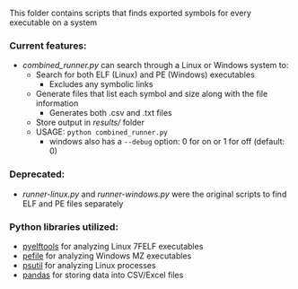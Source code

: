 This folder contains scripts that finds exported symbols for every executable on a system

### Current features:
- *combined_runner.py* can search through a Linux or Windows system to: 
  - Search for both ELF (Linux) and PE (Windows) executables
    - Excludes any symbolic links
  - Generate files that list each symbol and size along with the file information
    - Generates both .csv and .txt files
  - Store output in *results/* folder
  - USAGE: `python combined_runner.py`
    - windows also has a `--debug` option: 0 for on or 1 for off (default: 0)

### Deprecated:
- *runner-linux.py* and *runner-windows.py* were the original scripts to find ELF and PE files separately

### Python libraries utilized:
- [pyelftools](https://github.com/eliben/pyelftools) for analyzing Linux 7FELF executables
- [pefile](https://github.com/erocarrera/pefile) for analyzing Windows MZ executables
- [psutil](https://psutil.readthedocs.io/en/latest/) for analyzing Linux processes
- [pandas](https://pandas.pydata.org/) for storing data into CSV/Excel files
